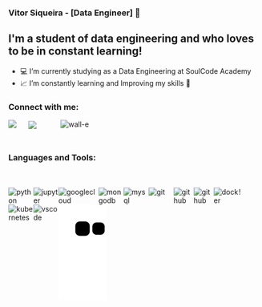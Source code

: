 ### Vitor Siqueira - [Data Engineer] 👋

## I'm a student of data engineering and who loves to be in constant learning!

- 💻 I’m currently studying as a Data Engineering at SoulCode Academy
- 📈 I’m constantly learning and Improving my skills 🤣

### Connect with me:

<div>
  <a href = "https://www.linkedin.com/in/vitorsiqueirads/"><img align="left"  width="40px" src="https://cdn.jsdelivr.net/gh/devicons/devicon/icons/linkedin/linkedin-original.svg" /></a>
  <a href = "mailto:siqueira.s.vitor@gmail.com"><img align="center" width="100px" src="https://img.shields.io/badge/Gmail-D14836?style=for-the- badge&logo=gmail&logoColor=white"></a>
  <img align="right" alt="wall-e" width="400px" src="https://media4.giphy.com/media/7RXLn9GyPm036/giphy.gif?cid=ecf05e47d7on6fchw5zf20y2o2y6364qmcoyiitjut2tp8ui&rid=giphy.gif&ct=g" /><br>
</div><br>

  ## 


### Languages and Tools:

<div style="display: inline_block"><br><br>
  <img align="left" alt="python" width="50px" src="https://cdn.jsdelivr.net/gh/devicons/devicon/icons/python/python-original-wordmark.svg" />
  <img align="left" alt="jupyter" width="50px" src="https://cdn.jsdelivr.net/gh/devicons/devicon/icons/jupyter/jupyter-original-wordmark.svg" />
  <img align="left" alt="googlecloud" width="80px" src="https://cdn.jsdelivr.net/gh/devicons/devicon/icons/googlecloud/googlecloud-original-wordmark.svg" />  
  <img align="left" alt="mongodb" width="50px" src="https://cdn.jsdelivr.net/gh/devicons/devicon/icons/mongodb/mongodb-original-wordmark.svg" />
  <img align="left" alt="mysql" width="50px" src="https://cdn.jsdelivr.net/gh/devicons/devicon/icons/mysql/mysql-original-wordmark.svg" />
  <img align="left" alt="git" width="50px" src="https://cdn.jsdelivr.net/gh/devicons/devicon/icons/git/git-original-wordmark.svg" />
  !<img align="left" alt="github" width="40px" src="https://cdn.jsdelivr.net/gh/devicons/devicon/icons/github/github-original-wordmark.svg" />
  <img align="left" alt="github" width="40px" src="https://cdn.jsdelivr.net/gh/devicons/devicon/icons/github/github-original-wordmark.svg" />
  <img align="left" alt="docker" width="50px" src="https://cdn.jsdelivr.net/gh/devicons/devicon/icons/docker/docker-original-wordmark.svg" />
  <img align="left" alt="kubernetes" width="50px" src="https://cdn.jsdelivr.net/gh/devicons/devicon/icons/kubernetes/kubernetes-plain-wordmark.svg" />
  <img align="left" alt="vscode" width="50px" src="https://cdn.jsdelivr.net/gh/devicons/devicon/icons/vscode/vscode-original-wordmark.svg" />

  ![Snake animation](https://github.com/vitor-siqueira/vitor-siqueira/blob/output/github-contribution-grid-snake.svg)

</div>
